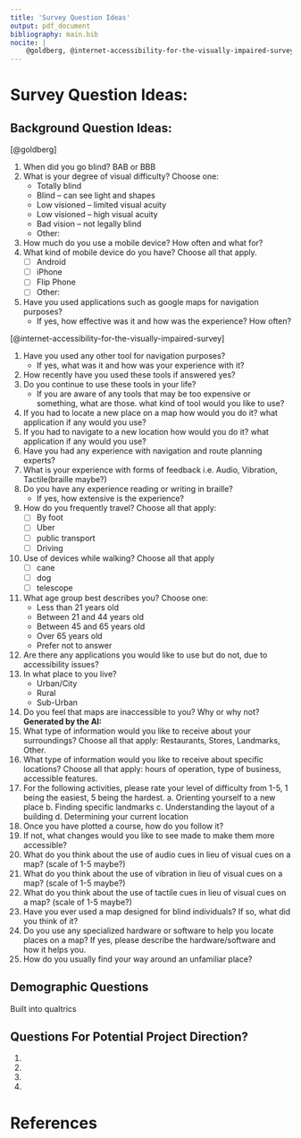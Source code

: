 ```yaml
---
title: 'Survey Question Ideas'
output: pdf_document
bibliography: main.bib
nocite: |
    @goldberg, @internet-accessibility-for-the-visually-impaired-survey, @doi:10.1177/0034355220957107
---
```


# Survey Question Ideas:

## Background Question Ideas:

[@goldberg]

1. When did you go blind? BAB or BBB
1. What is your degree of visual difficulty? Choose one:
    - Totally blind
    - Blind – can see light and shapes
    - Low visioned – limited visual acuity
    - Low visioned – high visual acuity
    - Bad vision – not legally blind
    - Other:
1. How much do you use a mobile device? How often and what for?
1. What kind of mobile device do you have? Choose all that apply.
    - [ ] Android
    - [ ] iPhone
    - [ ] Flip Phone
    - [ ] Other:
1. Have you used applications such as google maps for navigation purposes?
    - If yes, how effective was it and how was the experience? How often?

[@internet-accessibility-for-the-visually-impaired-survey]

1. Have you used any other tool for navigation purposes?
    - If yes, what was it and how was your experience with it?
1. How recently have you used these tools if answered yes?
1. Do you continue to use these tools in your life?
    - If you are aware of any tools that may be too expensive or something, what are those. what kind of tool would you like to use?
1. If you had to locate a new place on a map how would you do it? what application if any would you use?
1. If you had to navigate to a new location how would you do it? what application if any would you use?
1. Have you had any experience with navigation and route planning experts?
1. What is your experience with forms of feedback i.e. Audio, Vibration, Tactile(braille maybe?)
1. Do you have any experience reading or writing in braille?
    - If yes, how extensive is the experience?
1. How do you frequently travel? Choose all that apply:
    - [ ] By foot
    - [ ] Uber
    - [ ] public transport
    - [ ] Driving
1. Use of devices while walking? Choose all that apply
    - [ ] cane
    - [ ] dog
    - [ ] telescope
1. What age group best describes you? Choose one:
    - Less than 21 years old
    - Between 21 and 44 years old
    - Between 45 and 65 years old
    - Over 65 years old
    - Prefer not to answer
1. Are there any applications you would like to use but do not, due to accessibility issues?
1. In what place to you live?
    - Urban/City
    - Rural
    - Sub-Urban
1. Do you feel that maps are inaccessible to you? Why or why not?
   **Generated by the AI:**
1. What type of information would you like to receive about your surroundings? Choose all that apply: Restaurants, Stores, Landmarks, Other.
1. What type of information would you like to receive about specific locations? Choose all that apply: hours of operation, type of business, accessible features.
1. For the following activities, please rate your level of difficulty from 1-5, 1 being the easiest, 5 being the hardest.
   a. Orienting yourself to a new place
   b. Finding specific landmarks
   c. Understanding the layout of a building
   d. Determining your current location
1. Once you have plotted a course, how do you follow it?
1. If not, what changes would you like to see made to make them more accessible?
1. What do you think about the use of audio cues in lieu of visual cues on a map? (scale of 1-5 maybe?)
1. What do you think about the use of vibration in lieu of visual cues on a map? (scale of 1-5 maybe?)
1. What do you think about the use of tactile cues in lieu of visual cues on a map? (scale of 1-5 maybe?)
1. Have you ever used a map designed for blind individuals? If so, what did you think of it?
1. Do you use any specialized hardware or software to help you locate places on a map? If yes, please describe the hardware/software and how it helps you.
1. How do you usually find your way around an unfamiliar place?

<!---
your comment goes here
and here
-->

## Demographic Questions

Built into qualtrics

## Questions For Potential Project Direction?

1.
1.
1.
1.

# References
